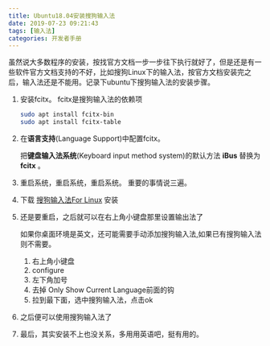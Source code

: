 ```yaml
---
title: Ubuntu18.04安装搜狗输入法
date: 2019-07-23 09:21:43
tags: [输入法]
categories: 开发者手册
---
```

虽然说大多数程序的安装，按找官方文档一步一步往下执行就好了，但是还是有一些软件官方文档支持的不好，比如搜狗Linux下的输入法，按官方文档安装完之后，输入法还是不能用。记录下ubuntu下搜狗输入法的安装步骤。

<!-- more -->

1. 安装fcitx。 fcitx是搜狗输入法的依赖项

   ```bash
   sudo apt install fcitx-bin
   sudo apt install fcitx-table
   ```

2. 在**语言支持**(Language Support)中配置fcitx。

    把**键盘输入法系统**(Keyboard input method system)的默认方法 **iBus** 替换为 **fcitx** 。

3. 重启系统，重启系统，重启系统。 重要的事情说三遍。

4. 下载 [搜狗输入法For Linux](https://pinyin.sogou.com/linux/?r=pinyin) 安装

5. 还是要重启，之后就可以在右上角小键盘那里设置输出法了  

    如果你桌面环境是英文，还可能需要手动添加搜狗输入法,如果已有搜狗输入法则不需要。
    1. 右上角小键盘
    2. configure
    3. 左下角加号
    4. 去掉 Only Show Current Language前面的钩
    5. 拉到最下面，选中搜狗输入法，点击ok

6. 之后便可以使用搜狗输入法了

7. 最后，其实安装不上也没关系，多用用英语吧，挺有用的。
